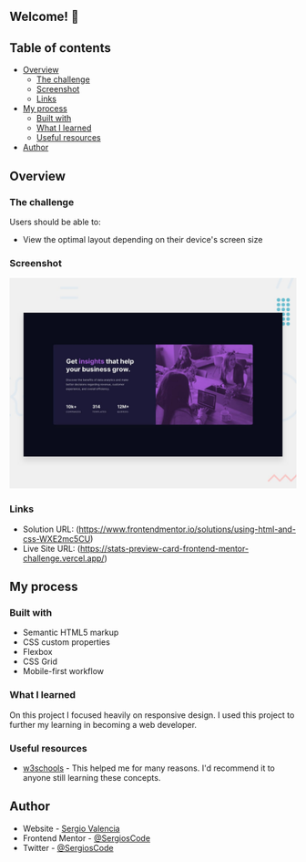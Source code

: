 ## Welcome! 👋

## Table of contents

- [Overview](#overview)
  - [The challenge](#the-challenge)
  - [Screenshot](#screenshot)
  - [Links](#links)
- [My process](#my-process)
  - [Built with](#built-with)
  - [What I learned](#what-i-learned)
  - [Useful resources](#useful-resources)
- [Author](#author)

## Overview

### The challenge

Users should be able to:

- View the optimal layout depending on their device's screen size

### Screenshot

![Preview for the Stats preview card component coding challenge](./design/desktop-preview.jpg)

### Links

- Solution URL: (https://www.frontendmentor.io/solutions/using-html-and-css-WXE2mc5CU)
- Live Site URL: (https://stats-preview-card-frontend-mentor-challenge.vercel.app/)

## My process

### Built with

- Semantic HTML5 markup
- CSS custom properties
- Flexbox
- CSS Grid
- Mobile-first workflow

### What I learned

On this project I focused heavily on responsive design. I used this project to further my learning in becoming a web developer.

### Useful resources

- [w3schools](https://www.w3schools.com/css/) - This helped me for many reasons. I'd recommend it to anyone still learning these concepts.

## Author

- Website - [Sergio Valencia](https://profilepage-v2.vercel.app/)
- Frontend Mentor - [@SergiosCode](https://www.frontendmentor.io/profile/SergiosCode)
- Twitter - [@SergiosCode](https://www.twitter.com/SergiosCode)
